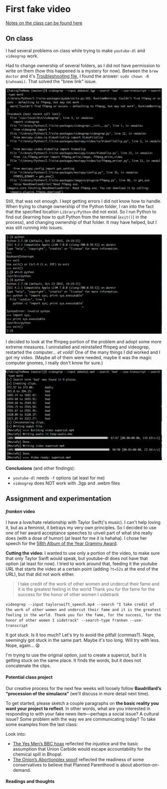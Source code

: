 # First fake video

[Notes on the class can be found here](https://github.com/nicolaspe/itp_fakingthenews/blob/master/class01/01_class.md)

## On class
I had several problems on class while trying to make `youtube-dl` and `videogrep` work.

Had to change ownership of several folders, as I did not have permission to write on them (how this happened is a mystery for now). Between the `brew doctor` and it's [Troubleshooting file](https://docs.brew.sh/Troubleshooting.html), I found the answer: `sudo chown -R $(whoami)`. That solved the "brew link" issue.

![Problems](fake0101.png)

Still, that was not enough. I kept getting errors I did not know how to handle. When trying to change ownership of the Python folder, I ran into the fact that the specified location `Library/Python` did not exist. So I run Python to find out (learning how to quit Python from the terminal (`exit()`) in the process), and changing ownership of that folder. It may have helped, but I was still running into issues.

![More Python problems](fake0102.png)

I decided to look at the ffmpeg portion of the problem and adopt some more extreme measures. I uninstalled and reinstalled ffmpeg and videogrep, restarted the computer... *et voilá*! One of the many things I did worked and I got my video. (Maybe all of them were needed, maybe it was the magic computer gnomes, I really don't know for sure.)

![Finally worked!](fake0103.png)

**Conclusions** (and other findings):
- `youtube-dl` needs `-f` options (at least for me)
- `videogrep` does NOT work with .3gp and .webm files


## Assignment and experimentation


#### *franken* video

I have a love/hate relationship with Taylor Swift('s music). I can't help loving it, but as a feminist, it betrays my very own principles. So I decided to use one of her award acceptance speeches to unveil part of what she really does (with a dose of humor) (at least for me it is hahaha). I chose her speech for the [58th Album of the Year Grammy Award](https://youtu.be/dMCAEUb0h34).

**Cutting the video**:
I wanted to use only a portion of the video, to make sure that only Taylor Swift would speak, but youtube-dl does not have that option (at least for now). I tried to work around that, feeding it the youtube URL that starts the video at a certain point (adding `?t=52s` at the end of the URL), but that did not work either.

>I take credit of the work of other women and undercut their fame and it is the greatest feeling in the world Thank you for the fame for the success for the honor of other women I sidetrack

`videogrep --input taylorswift_speech.mp4 --search "I take credit of the work of other women and undercut their fame and it is the greatest feeling in the world. Thank you for the fame, for the success, for the honor of other women I sidetrack" --search-type franken --use-transcript`

It got stuck. Is it too much? Let's try to avoid the pitfall (commas?). Nope, seemingly got stuck in the same part. Maybe it's too long. Will try with less. Nope, again... 😩

I'm trying to use the original option, just to create a supercut, but it is getting stuck on the same place. It finds the words, but it does not concatenate the clips.



#### Potential class project
Our creative process for the next few weeks will loosely follow **Baudrillard’s “procession of the simulacra”** (we’ll discuss in more detail next time).

To get started, please sketch a couple paragraphs on **the basic reality you want your project to reflect**. In other words, what are you interested in responding to with your fake news item—perhaps a social issue? A cultural issue? Some problem with the way we are communicating today? To take some examples from the last class:

Look into:
- [The Yes Men’s BBC hoax](https://www.theguardian.com/media/2004/dec/04/india.broadcasting) reflected the injustice and the basic assumption that Union Carbide would escape accountability for the chemical spill in Bhopal.
- [The Onion’s Abortionplex spoof](http://www.theonion.com/article/planned-parenthood-opens-8-billion-abortionplex-20476) reflected the readiness of some conservatives to believe that Planned Parenthood is about abortion-on-demand.



#### Readings and thoughts



####
